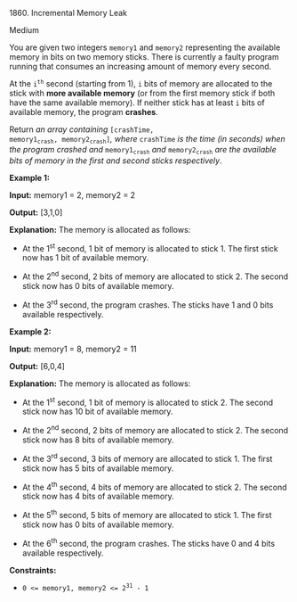 1860\. Incremental Memory Leak

Medium

You are given two integers `memory1` and `memory2` representing the available memory in bits on two memory sticks. There is currently a faulty program running that consumes an increasing amount of memory every second.

At the <code>i<sup>th</sup></code> second (starting from 1), `i` bits of memory are allocated to the stick with **more available memory** (or from the first memory stick if both have the same available memory). If neither stick has at least `i` bits of available memory, the program **crashes**.

Return _an array containing_ <code>[crashTime, memory1<sub>crash</sub>, memory2<sub>crash</sub>]</code>_, where_ `crashTime` _is the time (in seconds) when the program crashed and_ <code>memory1<sub>crash</sub></code> _and_ <code>memory2<sub>crash</sub></code> _are the available bits of memory in the first and second sticks respectively_.

**Example 1:**

**Input:** memory1 = 2, memory2 = 2

**Output:** [3,1,0]

**Explanation:** The memory is allocated as follows:

- At the 1<sup>st</sup> second, 1 bit of memory is allocated to stick 1. The first stick now has 1 bit of available memory.

- At the 2<sup>nd</sup> second, 2 bits of memory are allocated to stick 2. The second stick now has 0 bits of available memory. 

- At the 3<sup>rd</sup> second, the program crashes. The sticks have 1 and 0 bits available respectively.

**Example 2:**

**Input:** memory1 = 8, memory2 = 11

**Output:** [6,0,4]

**Explanation:** The memory is allocated as follows: 

- At the 1<sup>st</sup> second, 1 bit of memory is allocated to stick 2. The second stick now has 10 bit of available memory. 

- At the 2<sup>nd</sup> second, 2 bits of memory are allocated to stick 2. The second stick now has 8 bits of available memory. 

- At the 3<sup>rd</sup> second, 3 bits of memory are allocated to stick 1. The first stick now has 5 bits of available memory.

- At the 4<sup>th</sup> second, 4 bits of memory are allocated to stick 2. The second stick now has 4 bits of available memory. 

- At the 5<sup>th</sup> second, 5 bits of memory are allocated to stick 1. The first stick now has 0 bits of available memory.

- At the 6<sup>th</sup> second, the program crashes. The sticks have 0 and 4 bits available respectively.

**Constraints:**

*   <code>0 <= memory1, memory2 <= 2<sup>31</sup> - 1</code>